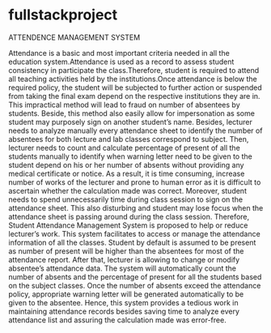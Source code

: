 # fullstackproject
ATTENDENCE MANAGEMENT SYSTEM


Attendance is a basic and most important criteria needed in all the education system.Attendance is used as a record to
assess student consistency in participate the class.Therefore, student is required to attend all teaching activities 
held by the institutions.Once attendance is below the required policy, the student will be subjected to further action
or suspended from taking the final exam depend on the respective institutions they are in. This impractical method will
lead to fraud on number of absentees by students. Beside, this method also easily allow for impersonation as some student
may purposely sign on another student’s name. Besides, lecturer needs to analyze manually every attendance sheet to identify
the number of absentees for both lecture and lab classes correspond to subject. Then, lecturer needs to count and calculate
percentage of present of all the students manually to identify when warning letter need to be given to the student depend on
his or her number of absents without providing any medical certificate or notice. As a result, it is time consuming, increase
number of works of the lecturer and prone to human error as it is difficult to ascertain whether the calculation made was correct.
Moreover, student needs to spend unnecessarily time during class session to sign on the attendance sheet. This also disturbing and
student may lose focus when the attendance sheet is passing around during the class session. Therefore, Student Attendance Management
System is proposed to help or reduce lecturer’s work. This system facilitates to access or manage the attendance information of all the
classes. Student by default is assumed to be present as number of present will be higher than the absentees for most of the attendance 
report. After that, lecturer is allowing to change or modify absentee’s attendance data. The system will automatically count the number
of absents and the percentage of present for all the students based on the subject classes. Once the number of absents exceed the 
attendance policy, appropriate warning letter will be generated automatically to be given to the absentee. Hence, this system 
provides a tedious work in maintaining attendance records besides saving time to analyze every attendance list and assuring
the calculation made was error-free.
